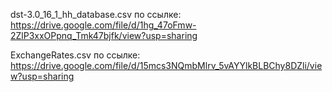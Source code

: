 dst-3.0_16_1_hh_database.csv по ссылке:
https://drive.google.com/file/d/1hg_47oFmw-2ZlP3xxOPpnq_Tmk47bjfk/view?usp=sharing 

ExchangeRates.csv по ссылке:
https://drive.google.com/file/d/15mcs3NQmbMlrv_5vAYYlkBLBChy8DZli/view?usp=sharing
